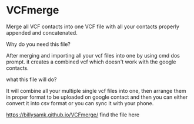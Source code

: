# VCFmerge
Merge all VCF contacts into one VCF file with all your contacts properly appended and concatenated.


Why do you need this file?

After merging and importing all your vcf files into one by using cmd dos prompt. it creates a combined vcf which doesn't work with the
google contacts.


what this file will do?

It will combine all your multiple single vcf files into one, then arrange them in proper format to be uploaded on google contact
and then you can either convert it into csv format or you can sync it with your phone.

https://billysamk.github.io/VCFmerge/ find the file here

